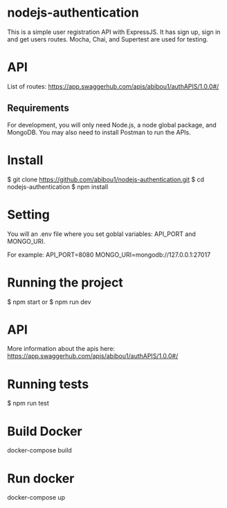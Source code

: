 # nodejs-authentication

This is a simple user registration API with ExpressJS. It has sign up, sign in and get users routes.
Mocha, Chai, and Supertest are used for testing.


# API
List of routes: https://app.swaggerhub.com/apis/abibou1/authAPIS/1.0.0#/

## Requirements

For development, you will only need Node.js, a node global package, and MongoDB.
You may also need to install Postman to run the APIs.

# Install

  $ git clone https://github.com/abibou1/nodejs-authentication.git
  $ cd nodejs-authentication
  $ npm install

# Setting

You will an .env file where you set goblal variables: API_PORT and MONGO_URI.

For example:
  API_PORT=8080
  MONGO_URI=mongodb://127.0.0.1:27017

# Running the project
  $ npm start
  or
  $ npm run dev

# API
More information about the apis here:
  https://app.swaggerhub.com/apis/abibou1/authAPIS/1.0.0#/

# Running tests
  $ npm run test


# Build Docker
docker-compose build

# Run docker
docker-compose up

